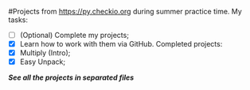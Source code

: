 #Projects from https://py.checkio.org during summer practice time.
My tasks:
- [ ] \(Optional) Complete my projects;
- [x] Learn how to work with them via GitHub.
Completed projects:
- [x] Multiply (Intro);
- [x] Easy Unpack;

***See all the projects in separated files*** 
